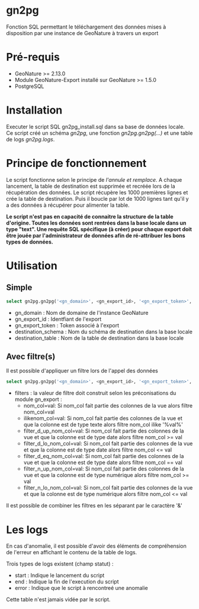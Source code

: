 # gn2pg
Fonction SQL permettant le téléchargement des données mises à disposition par une instance de GeoNature à travers un export

# Pré-requis
- GeoNature >= 2.13.0
- Module GeoNature-Export installé sur GeoNature >= 1.5.0
- PostgreSQL

# Installation
Executer le script SQL gn2pg_install.sql dans sa base de données locale.
Ce script créé un schéma *gn2pg*, une fonction *gn2pg.gn2pg(...)* et une table de logs *gn2pg.logs*.


# Principe de fonctionnement
Le script fonctionne selon le principe de *l'annule et remplace*.
A chaque lancement, la table de destination est supprimée et recréée lors de la récupération des données.
Le script récupère les 1000 premières lignes et crée la table de destination.
Puis il boucle par lot de 1000 lignes tant qu'il y a des données à récupérer pour alimenter la table.


**Le script n'est pas en capacité de connaitre la structure de la table d'origine. Toutes les données sont rentrées dans la base locale dans un type "text".
Une requête SQL spécifique (à créer) pour chaque export doit être jouée par l'administrateur de données afin de ré-attribuer les bons types de données.**

# Utilisation

## Simple
```sql
select gn2pg.gn2pg('<gn_domain>', <gn_export_id>, '<gn_export_token>', '<destination_schema>', '<destination_table>');
```
- gn_domain : Nom de domaine de l'instance GeoNature
- gn_export_id : Identfiant de l'export 
- gn_export_token : Token associé à l'export 
- destination_schema : Nom du schéma de destination dans la base locale
- destination_table : Nom de la table de destination dans la base locale

## Avec filtre(s)
Il est possible d'appliquer un filtre lors de l'appel des données
```sql
select gn2pg.gn2pg('<gn_domain>', <gn_export_id>, '<gn_export_token>', '<destination_schema>', '<destination_table>', '<filters>');
```
- filters : la valeur de filtre doit construit selon les préconisations du module gn_export :
  - nom_col=val: Si nom_col fait partie des colonnes de la vue alors filtre nom_col=val
  - ilikenom_col=val: Si nom_col fait partie des colonnes de la vue et que la colonne est de type texte alors filtre nom_col ilike '%val%'
  - filter_d_up_nom_col=val: Si nom_col fait partie des colonnes de la vue et que la colonne est de type date alors filtre nom_col >= val
  - filter_d_lo_nom_col=val: Si nom_col fait partie des colonnes de la vue et que la colonne est de type date alors filtre nom_col <= val
  - filter_d_eq_nom_col=val: Si nom_col fait partie des colonnes de la vue et que la colonne est de type date alors filtre nom_col == val
  - filter_n_up_nom_col=val: Si nom_col fait partie des colonnes de la vue et que la colonne est de type numérique alors filtre nom_col >= val
  - filter_n_lo_nom_col=val: Si nom_col fait partie des colonnes de la vue et que la colonne est de type numérique alors filtre nom_col <= val

Il est possible de combiner les filtres en les séparant par le caractère '&'

# Les logs
En cas d'anomalie, il est possible d'avoir des éléments de compréhension de l'erreur en affichant le contenu de la table de logs.

Trois types de logs existent (champ statut) :
- start : Indique le lancement du script 
- end : Indique la fin de l'execution du script
- error : Indique que le script à rencontreé une anomalie

Cette table n'est jamais vidée par le script.
